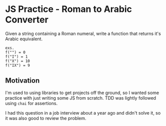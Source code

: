 # JS Practice - Roman to Arabic Converter

Given a string containing a Roman numeral, write a function that returns it's Arabic equivalent.
```
exs. 
f("") = 0  
f("I") = 1  
f("X") = 10  
f("IX") = 9  
```

## Motivation

I'm used to using libraries to get projects off the ground, so I wanted some practice with just writing some JS from scratch. TDD was lightly followed using `chai` for assertions.  

I had this question in a job interview about a year ago and didn't solve it, so it was also good to review the problem. 